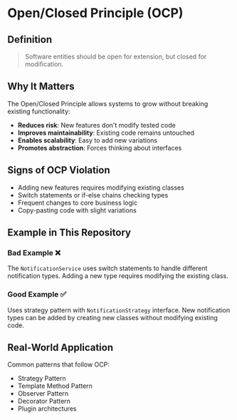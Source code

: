 # Open/Closed Principle (OCP)

## Definition
> Software entities should be open for extension, but closed for modification.

## Why It Matters

The Open/Closed Principle allows systems to grow without breaking existing functionality:
- **Reduces risk**: New features don't modify tested code
- **Improves maintainability**: Existing code remains untouched
- **Enables scalability**: Easy to add new variations
- **Promotes abstraction**: Forces thinking about interfaces

## Signs of OCP Violation

- Adding new features requires modifying existing classes
- Switch statements or if-else chains checking types
- Frequent changes to core business logic
- Copy-pasting code with slight variations

## Example in This Repository

### Bad Example ❌
The `NotificationService` uses switch statements to handle different notification types. Adding a new type requires modifying the existing class.

### Good Example ✅
Uses strategy pattern with `NotificationStrategy` interface. New notification types can be added by creating new classes without modifying existing code.

## Real-World Application

Common patterns that follow OCP:
- Strategy Pattern
- Template Method Pattern
- Observer Pattern
- Decorator Pattern
- Plugin architectures
